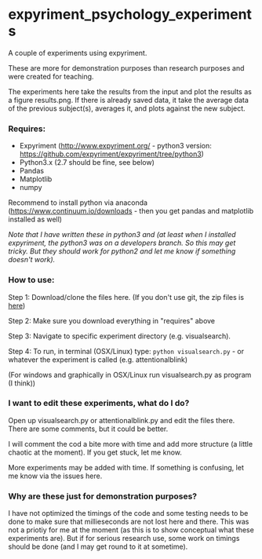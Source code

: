 # expyriment_psychology_experiments
A couple of experiments using expyriment. 

These are more for demonstration purposes than research purposes and were created for teaching. 

The experiments here take the results from the input and plot the results as a figure results.png. If there is already saved data, it take the average data of the previous subject(s), averages it, and plots against the new subject.  

### Requires: 

- Expyriment (http://www.expyriment.org/ - python3 version: https://github.com/expyriment/expyriment/tree/python3)
- Python3.x (2.7 should be fine, see below) 
- Pandas 
- Matplotlib
- numpy

Recommend to install python via anaconda (https://www.continuum.io/downloads - then you get pandas and matplotlib installed as well)

*Note that I have written these in python3 and (at least when I installed expyriment, the python3 was on a developers branch. So this may get tricky. But they *should* work for python2 and let me know if something doesn't work).* 


### How to use: 

Step 1: 
Download/clone the files here. (If you don't use git, the zip files is [here](https://github.com/wiheto/expyriment_psychology_experiments/archive/master.zip))

Step 2: 
Make sure you download everything in "requires" above

Step 3: 
Navigate to specific experiment directory (e.g. visualsearch). 

Step 4:
To run, in terminal (OSX/Linux) type: `python visualsearch.py` - or whatever the experiment is called (e.g. attentionalblink)

(For windows and graphically in OSX/Linux run visualsearch.py as program (I think))

### I want to edit these experiments, what do I do? 

Open up visualsearch.py or attentionalblink.py and edit the files there. There are some comments, but it could be better. 

I will comment the cod  a bite more with time and add more structure (a little chaotic at the moment). If you get stuck, let me know. 

More experiments may be added with time. If something is confusing, let me know via the issues here. 

### Why are these just for demonstration purposes? 

I have not optimized the timings of the code and some testing needs to be done to make sure that millieseconds are not lost here and there. This was not a priotiy for me at the moment (as this is to show conceptual what these experiments are). But if for serious research use, some work on timings should be done (and I may get round to it at sometime).  


